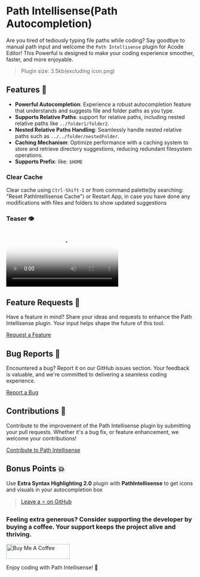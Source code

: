 # Path Intellisense(Path Autocompletion)

Are you tired of tediously typing file paths while coding? Say goodbye to manual path input and welcome the `Path Intellisense` plugin for Acode Editor! This Powerful is designed to make your coding experience smoother, faster, and more enjoyable.

> Plugin size: 3.5kb(excluding icon.png)

## Features 🤩

- **Powerful Autocompletion**: Experience a robust autocompletion feature that understands and suggests file and folder paths as you type.
- **Supports Relative Paths**: support for relative paths, including nested relative paths like `../folder1/folder2`.
- **Nested Relative Paths Handling**: Seamlessly handle nested relative paths such as `../../folder/nestedFolder`.
- **Caching Mechanism**: Optimize performance with a caching system to store and retrieve directory suggestions, reducing redundant filesystem operations.
- **Supports Prefix**: like: `$HOME`

### Clear Cache

Clear cache using `Ctrl-Shift-I` or from command palette(by searching: "Reset PathIntellisense Cache") or Restart App, in case you have done any modifications with files and folders to show updated suggestions

### Teaser 👁️

<video autoplay="true" loop="true" height="150" controls width="300" poster="https://cdn.jsdelivr.net/gh/bajrangCoder/PathIntellisense@main/icon.png" src="https://github.com/bajrangCoder/PathIntellisense/assets/71929976/273e63ce-5820-4c22-a724-32e4a1f56628" type="video/mp4">
</video>


## Feature Requests 🙏

Have a feature in mind? Share your ideas and requests to enhance the Path Intellisense plugin. Your input helps shape the future of this tool.

[Request a Feature](https://github.com/bajrangCoder/PathIntellisense/issues)

## Bug Reports 🐞

Encountered a bug? Report it on our GitHub issues section. Your feedback is valuable, and we're committed to delivering a seamless coding experience.

[Report a Bug](https://github.com/bajrangCoder/PathIntellisense/issues)

## Contributions 🤝

Contribute to the improvement of the Path Intellisense plugin by submitting your pull requests. Whether it's a bug fix, or feature enhancement, we welcome your contributions!

[Contribute to Path Intellisense](https://github.com/bajrangCoder/PathIntellisense/pulls)

## Bonus Points 💥

Use **Extra Syntax Highlighting 2.0** plugin with **PathIntellisense** to get icons and visuals in your autocompletion box 

> [Leave a ⭐ on GitHub](https://github.com/bajrangCoder/PathIntellisense/)

### Feeling extra generous? Consider supporting the developer by buying a coffee. Your support keeps the project alive and thriving.

<a href="https://www.buymeacoffee.com/bajrangCoder" target="_blank"><img src="https://cdn.buymeacoffee.com/buttons/v2/default-yellow.png" alt="Buy Me A Coffee" height="40" width="170"/></a>

Enjoy coding with Path Intellisense! 🚀
